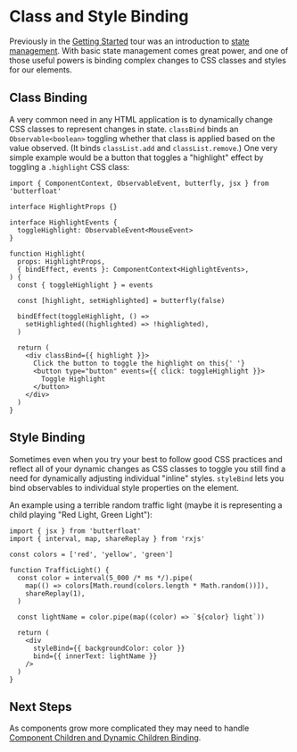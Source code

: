 # Class and Style Binding

Previously in the [Getting Started][started] tour was an introduction
to [state management][state]. With basic state management comes great
power, and one of those useful powers is binding complex changes to
CSS classes and styles for our elements.

## Class Binding

A very common need in any HTML application is to dynamically change
CSS classes to represent changes in state. `classBind` binds an
`Observable<boolean>` toggling whether that class is applied
based on the value observed. (It binds `classList.add` and
`classList.remove`.) One very simple example would be a button that
toggles a "highlight" effect by toggling a `.highlight` CSS class:

```tsx
import { ComponentContext, ObservableEvent, butterfly, jsx } from 'butterfloat'

interface HighlightProps {}

interface HighlightEvents {
  toggleHighlight: ObservableEvent<MouseEvent>
}

function Highlight(
  props: HighlightProps,
  { bindEffect, events }: ComponentContext<HighlightEvents>,
) {
  const { toggleHighlight } = events

  const [highlight, setHighlighted] = butterfly(false)

  bindEffect(toggleHighlight, () =>
    setHighlighted((highlighted) => !highlighted),
  )

  return (
    <div classBind={{ highlight }}>
      Click the button to toggle the highlight on this{' '}
      <button type="button" events={{ click: toggleHighlight }}>
        Toggle Highlight
      </button>
    </div>
  )
}
```

## Style Binding

Sometimes even when you try your best to follow good CSS practices
and reflect all of your dynamic changes as CSS classes to toggle you
still find a need for dynamically adjusting individual "inline"
styles. `styleBind` lets you bind observables to individual style
properties on the element.

An example using a terrible random traffic light (maybe it is
representing a child playing "Red Light, Green Light"):

```tsx
import { jsx } from 'butterfloat'
import { interval, map, shareReplay } from 'rxjs'

const colors = ['red', 'yellow', 'green']

function TrafficLight() {
  const color = interval(5_000 /* ms */).pipe(
    map(() => colors[Math.round(colors.length * Math.random())]),
    shareReplay(1),
  )

  const lightName = color.pipe(map((color) => `${color} light`))

  return (
    <div
      styleBind={{ backgroundColor: color }}
      bind={{ innerText: lightName }}
    />
  )
}
```

## Next Steps

As components grow more complicated they may need to handle
[Component Children and Dynamic Children Binding][children].

[started]: ./getting-started.md
[state]: ./state.md
[children]: ./children.md
